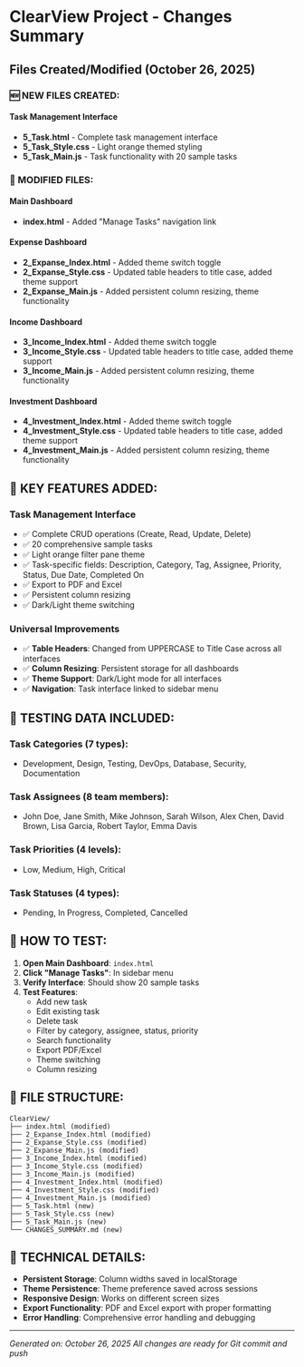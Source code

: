 # ClearView Project - Changes Summary

## Files Created/Modified (October 26, 2025)

### 🆕 NEW FILES CREATED:

#### Task Management Interface
- **5_Task.html** - Complete task management interface
- **5_Task_Style.css** - Light orange themed styling
- **5_Task_Main.js** - Task functionality with 20 sample tasks

### 🔄 MODIFIED FILES:

#### Main Dashboard
- **index.html** - Added "Manage Tasks" navigation link

#### Expense Dashboard
- **2_Expanse_Index.html** - Added theme switch toggle
- **2_Expanse_Style.css** - Updated table headers to title case, added theme support
- **2_Expanse_Main.js** - Added persistent column resizing, theme functionality

#### Income Dashboard  
- **3_Income_Index.html** - Added theme switch toggle
- **3_Income_Style.css** - Updated table headers to title case, added theme support
- **3_Income_Main.js** - Added persistent column resizing, theme functionality

#### Investment Dashboard
- **4_Investment_Index.html** - Added theme switch toggle
- **4_Investment_Style.css** - Updated table headers to title case, added theme support
- **4_Investment_Main.js** - Added persistent column resizing, theme functionality

## 🎯 KEY FEATURES ADDED:

### Task Management Interface
- ✅ Complete CRUD operations (Create, Read, Update, Delete)
- ✅ 20 comprehensive sample tasks
- ✅ Light orange filter pane theme
- ✅ Task-specific fields: Description, Category, Tag, Assignee, Priority, Status, Due Date, Completed On
- ✅ Export to PDF and Excel
- ✅ Persistent column resizing
- ✅ Dark/Light theme switching

### Universal Improvements
- ✅ **Table Headers**: Changed from UPPERCASE to Title Case across all interfaces
- ✅ **Column Resizing**: Persistent storage for all dashboards
- ✅ **Theme Support**: Dark/Light mode for all interfaces
- ✅ **Navigation**: Task interface linked to sidebar menu

## 🧪 TESTING DATA INCLUDED:

### Task Categories (7 types):
- Development, Design, Testing, DevOps, Database, Security, Documentation

### Task Assignees (8 team members):
- John Doe, Jane Smith, Mike Johnson, Sarah Wilson, Alex Chen, David Brown, Lisa Garcia, Robert Taylor, Emma Davis

### Task Priorities (4 levels):
- Low, Medium, High, Critical

### Task Statuses (4 types):
- Pending, In Progress, Completed, Cancelled

## 🚀 HOW TO TEST:

1. **Open Main Dashboard**: `index.html`
2. **Click "Manage Tasks"**: In sidebar menu
3. **Verify Interface**: Should show 20 sample tasks
4. **Test Features**:
   - Add new task
   - Edit existing task
   - Delete task
   - Filter by category, assignee, status, priority
   - Search functionality
   - Export PDF/Excel
   - Theme switching
   - Column resizing

## 📁 FILE STRUCTURE:

```
ClearView/
├── index.html (modified)
├── 2_Expanse_Index.html (modified)
├── 2_Expanse_Style.css (modified)
├── 2_Expanse_Main.js (modified)
├── 3_Income_Index.html (modified)
├── 3_Income_Style.css (modified)
├── 3_Income_Main.js (modified)
├── 4_Investment_Index.html (modified)
├── 4_Investment_Style.css (modified)
├── 4_Investment_Main.js (modified)
├── 5_Task.html (new)
├── 5_Task_Style.css (new)
├── 5_Task_Main.js (new)
└── CHANGES_SUMMARY.md (new)
```

## 🔧 TECHNICAL DETAILS:

- **Persistent Storage**: Column widths saved in localStorage
- **Theme Persistence**: Theme preference saved across sessions
- **Responsive Design**: Works on different screen sizes
- **Export Functionality**: PDF and Excel export with proper formatting
- **Error Handling**: Comprehensive error handling and debugging

---
*Generated on: October 26, 2025*
*All changes are ready for Git commit and push*
